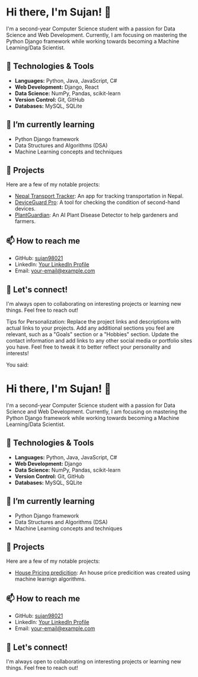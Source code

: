 # Hi there, I'm Sujan! 👋

I'm a second-year Computer Science student with a passion for Data Science and Web Development. Currently, I am focusing on mastering the Python Django framework while working towards becoming a Machine Learning/Data Scientist.

## 🔧 Technologies & Tools

- **Languages:** Python, Java, JavaScript, C#
- **Web Development:** Django, React
- **Data Science:** NumPy, Pandas, scikit-learn
- **Version Control:** Git, GitHub
- **Databases:** MySQL, SQLite

## 🌱 I’m currently learning

- Python Django framework
- Data Structures and Algorithms (DSA)
- Machine Learning concepts and techniques

## 💼 Projects

Here are a few of my notable projects:

- [Nepal Transport Tracker](link-to-your-project): An app for tracking transportation in Nepal.
- [DeviceGuard Pro](link-to-your-project): A tool for checking the condition of second-hand devices.
- [PlantGuardian](link-to-your-project): An AI Plant Disease Detector to help gardeners and farmers.

## 📫 How to reach me

- GitHub: [sujan98021](https://github.com/sujan98021)
- LinkedIn: [Your LinkedIn Profile](link-to-your-profile)
- Email: [your-email@example.com](mailto:your-email@example.com)

## 🤝 Let's connect!

I'm always open to collaborating on interesting projects or learning new things. Feel free to reach out!

Tips for Personalization:
Replace the project links and descriptions with actual links to your projects.
Add any additional sections you feel are relevant, such as a "Goals" section or a "Hobbies" section.
Update the contact information and add links to any other social media or portfolio sites you have.
Feel free to tweak it to better reflect your personality and interests!






You said:
# Hi there, I'm Sujan! 👋

I'm a second-year Computer Science student with a passion for Data Science and Web Development. Currently, I am focusing on mastering the Python Django framework while working towards becoming a Machine Learning/Data Scientist.

## 🔧 Technologies & Tools

- **Languages:** Python, Java, JavaScript, C#
- **Web Development:** Django
- **Data Science:** NumPy, Pandas, scikit-learn
- **Version Control:** Git, GitHub
- **Databases:** MySQL, SQLite

## 🌱 I’m currently learning

- Python Django framework
- Data Structures and Algorithms (DSA)
- Machine Learning concepts and techniques

## 💼 Projects

Here are a few of my notable projects:
- [House Pricing predicition](https://github.com/SujanRai08/House_pricingPrediction.git): An house price predicition was created using machine learnign algorithms.


## 📫 How to reach me

- GitHub: [sujan98021](https://github.com/sujan98021)
- LinkedIn: [Your LinkedIn Profile]()
- Email: [your-email@example.com](mailto:sujan08rai@gmail.com)

## 🤝 Let's connect!

I'm always open to collaborating on interesting projects or learning new things. Feel free to reach out!
